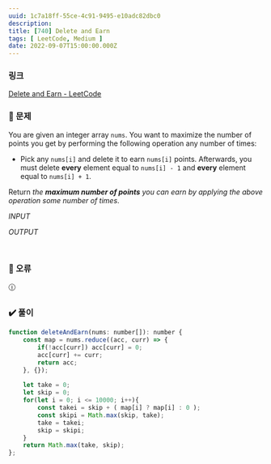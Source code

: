 ```yaml
---
uuid: 1c7a18ff-55ce-4c91-9495-e10adc82dbc0
description: 
title: [740] Delete and Earn
tags: [ LeetCode, Medium ]
date: 2022-09-07T15:00:00.000Z
---
```








### 링크

[Delete and Earn - LeetCode](https://leetcode.com/problems/delete-and-earn/)

### 📝 문제

You are given an integer array `nums`. You want to maximize the number of points you get by performing the following operation any number of times:

- Pick any `nums[i]` and delete it to earn `nums[i]` points. Afterwards, you must delete **every** element equal to `nums[i] - 1` and **every** element equal to `nums[i] + 1`.

Return *the **maximum number of points** you can earn by applying the above operation some number of times*.

*INPUT*

*OUTPUT*

```jsx

```

```jsx

```

### 🚨 오류

<aside>
🕧

</aside>

### ✔️ 풀이

```jsx
function deleteAndEarn(nums: number[]): number {
    const map = nums.reduce((acc, curr) => {
        if(!acc[curr]) acc[curr] = 0;
        acc[curr] += curr;
        return acc;
    }, {});
    
    let take = 0;
    let skip = 0;
    for(let i = 0; i <= 10000; i++){
        const takei = skip + ( map[i] ? map[i] : 0 );
        const skipi = Math.max(skip, take);
        take = takei;
        skip = skipi;
    }
    return Math.max(take, skip);
};
```